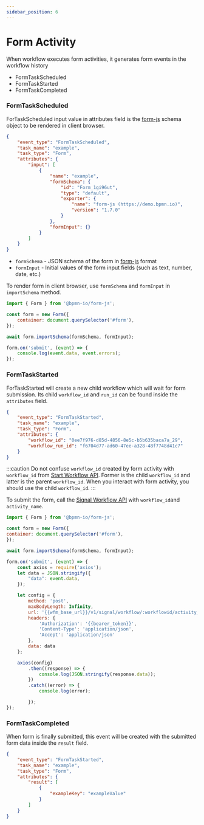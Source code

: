 ```yaml
---
sidebar_position: 6
---
```

# Form Activity

When workflow executes form activities, it generates form events in the workflow history
- FormTaskScheduled
- FormTaskStarted
- FormTaskCompleted

### FormTaskScheduled

ForTaskScheduled input value in attributes field is the [form-js](https://github.com/bpmn-io/form-js) schema object to 
be rendered in client browser.

```json
{
    "event_type": "FormTaskScheduled",
    "task_name": "example",
    "task_type": "Form",
    "attributes": {
        "input": [
            {
                "name": "example",
                "formSchema": {
                    "id": "Form_1gi96ut",
                    "type": "default",
                    "exporter": {
                        "name": "form-js (https://demo.bpmn.io)",
                        "version": "1.7.0"
                    }
                },
                "formInput": {}
            }
        ]
    }
}
```

- `formSchema` - JSON schema of the form in [form-js](https://github.com/bpmn-io/form-js) format
- `formInput` - Initial values of the form input fields (such as text, number, date, etc.)

To render form in client browser, use `formSchema` and `formInput` in `importSchema` method.

```javascript
import { Form } from '@bpmn-io/form-js';

const form = new Form({
    container: document.querySelector('#form'),
});

await form.importSchema(formSchema, formInput);

form.on('submit', (event) => {
    console.log(event.data, event.errors);
});
```

### FormTaskStarted

ForTaskStarted will create a new child workflow which will wait for form submission. Its child `workflow_id` and 
`run_id` can be found inside the `attributes` field.

```json
{
    "event_type": "FormTaskStarted",
    "task_name": "example",
    "task_type": "Form",
    "attributes": {
        "workflow_id": "0ee7f976-d85d-4856-8e5c-b5b635baca7a_29",
        "workflow_run_id": "f6704d77-ad60-47ee-a328-48f7748d41c7"
    }
}
```

:::caution
Do not confuse `workflow_id` created by form activity with `workflow_id` from
[Start Workflow API](../../Workflow%20API/8-start-workflow-execution.api.mdx). Former is the child `workflow_id` and
latter is the parent `workflow_id`. When you interact with form activity, you should use the child `workflow_id`.
:::

To submit the form, call the [Signal Workflow API](../../Workflow%20API/12-signal-workflow-activity.api.mdx) with 
`workflow_id`and `activity_name`.

```javascript
import { Form } from '@bpmn-io/form-js';

const form = new Form({
container: document.querySelector('#form'),
});

await form.importSchema(formSchema, formInput);

form.on('submit', (event) => {
    const axios = require('axios');
    let data = JSON.stringify({
        "data": event.data,
    });

    let config = {
        method: 'post',
        maxBodyLength: Infinity,
        url: '{{wfm_base_url}}/v1/signal/workflow/:workflowid/activity_name/:activity_name',
        headers: {
            'Authorization': '{{bearer_token}}',
            'Content-Type': 'application/json',
            'Accept': 'application/json'
        },
        data: data
    };

    axios(config)
        .then((response) => {
            console.log(JSON.stringify(response.data));
        })
        .catch((error) => {
            console.log(error);

        });
});
```

### FormTaskCompleted

When form is finally submitted, this event will be created with the submitted form data inside the `result` field.
```json
{
    "event_type": "FormTaskStarted",
    "task_name": "example",
    "task_type": "Form",
    "attributes": {
        "result": [
            {
                "exampleKey": "exampleValue"
            }
        ]
    }
}
```